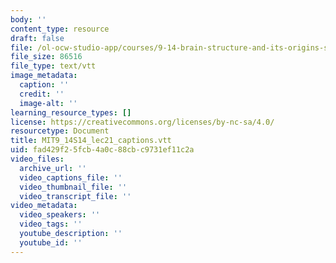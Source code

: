 ```yaml
---
body: ''
content_type: resource
draft: false
file: /ol-ocw-studio-app/courses/9-14-brain-structure-and-its-origins-spring-2014/mit9_14s14_lec21_captions.vtt
file_size: 86516
file_type: text/vtt
image_metadata:
  caption: ''
  credit: ''
  image-alt: ''
learning_resource_types: []
license: https://creativecommons.org/licenses/by-nc-sa/4.0/
resourcetype: Document
title: MIT9_14S14_lec21_captions.vtt
uid: fad429f2-5fcb-4a0c-88cb-c9731ef11c2a
video_files:
  archive_url: ''
  video_captions_file: ''
  video_thumbnail_file: ''
  video_transcript_file: ''
video_metadata:
  video_speakers: ''
  video_tags: ''
  youtube_description: ''
  youtube_id: ''
---
```

